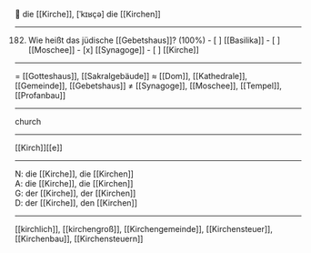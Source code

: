 🔴 die [[Kirche]], [ˈkɪʁçə]
die [[Kirchen]]

---
182. Wie heißt das jüdische [[Gebetshaus]]? (100%)
	- [ ] [[Basilika]]
	- [ ] [[Moschee]]
	- [x] [[Synagoge]]
	- [ ] [[Kirche]]

---
= [[Gotteshaus]], [[Sakralgebäude]]
≈ [[Dom]], [[Kathedrale]], [[Gemeinde]], [[Gebetshaus]]
≠ [[Synagoge]], [[Moschee]], [[Tempel]], [[Profanbau]]

---
church

---
[[Kirch]][[e]]

---
N: die [[Kirche]], die [[Kirchen]]  
A: die [[Kirche]], die [[Kirchen]]  
G: der [[Kirche]], der [[Kirchen]]  
D: der [[Kirche]], den [[Kirchen]]  

---
[[kirchlich]], [[kirchengroß]], [[Kirchengemeinde]], [[Kirchensteuer]], [[Kirchenbau]], [[Kirchensteuern]]